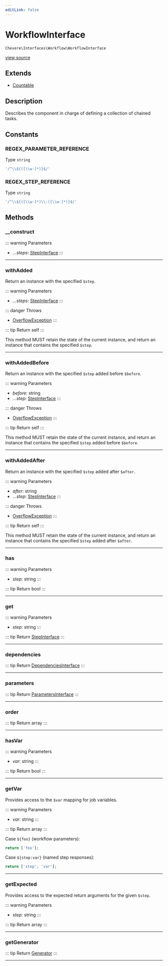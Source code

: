 ```yaml
---
editLink: false
---
```


# WorkflowInterface

`Chevere\Interfaces\Workflow\WorkflowInterface`

[view source](https://github.com/chevere/chevere/blob/main/src/Chevere/Interfaces/Workflow/WorkflowInterface.php)

## Extends

- [Countable](https://www.php.net/manual/class.countable)

## Description

Describes the component in charge of defining a collection of chained tasks.

## Constants

### REGEX_PARAMETER_REFERENCE

Type `string`

```php
'/^\\${([\\w-]*)}$/'
```

### REGEX_STEP_REFERENCE

Type `string`

```php
'/^\\${([\\w-]*)\\:([\\w-]*)}$/'
```

## Methods

### __construct

::: warning Parameters
- *...steps*: [StepInterface](./StepInterface.md)
:::

---

### withAdded

Return an instance with the specified `$step`.

::: warning Parameters
- *...steps*: [StepInterface](./StepInterface.md)
:::

::: danger Throws
- [OverflowException](../../Exceptions/Core/OverflowException.md) 
:::

::: tip Return
self
:::

This method MUST retain the state of the current instance, and return
an instance that contains the specified `$step`.

---

### withAddedBefore

Return an instance with the specified `$step` added before `$before`.

::: warning Parameters
- *before*: string
- *...step*: [StepInterface](./StepInterface.md)
:::

::: danger Throws
- [OverflowException](../../Exceptions/Core/OverflowException.md) 
:::

::: tip Return
self
:::

This method MUST retain the state of the current instance, and return
an instance that contains the specified `$step` added before `$before`.

---

### withAddedAfter

Return an instance with the specified `$step` added after `$after`.

::: warning Parameters
- *after*: string
- *...step*: [StepInterface](./StepInterface.md)
:::

::: danger Throws
- [OverflowException](../../Exceptions/Core/OverflowException.md) 
:::

::: tip Return
self
:::

This method MUST retain the state of the current instance, and return
an instance that contains the specified `$step` added after `$after`.

---

### has

::: warning Parameters
- *step*: string
:::

::: tip Return
bool
:::

---

### get

::: warning Parameters
- *step*: string
:::

::: tip Return
[StepInterface](./StepInterface.md)
:::

---

### dependencies

::: tip Return
[DependenciesInterface](../Dependent/DependenciesInterface.md)
:::

---

### parameters

::: tip Return
[ParametersInterface](../Parameter/ParametersInterface.md)
:::

---

### order

::: tip Return
array
:::

---

### hasVar

::: warning Parameters
- *var*: string
:::

::: tip Return
bool
:::

---

### getVar

Provides access to the `$var` mapping for job variables.

::: warning Parameters
- *var*: string
:::

::: tip Return
array
:::

Case `${foo}` (workflow parameters):

```php
return ['foo'];
```

Case `${step:var}` (named step responses):

```php
return ['step', 'var'];
```

---

### getExpected

Provides access to the expected return arguments for the given `$step`.

::: warning Parameters
- *step*: string
:::

::: tip Return
array
:::

---

### getGenerator

::: tip Return
[Generator](https://www.php.net/manual/class.generator)
:::

---
